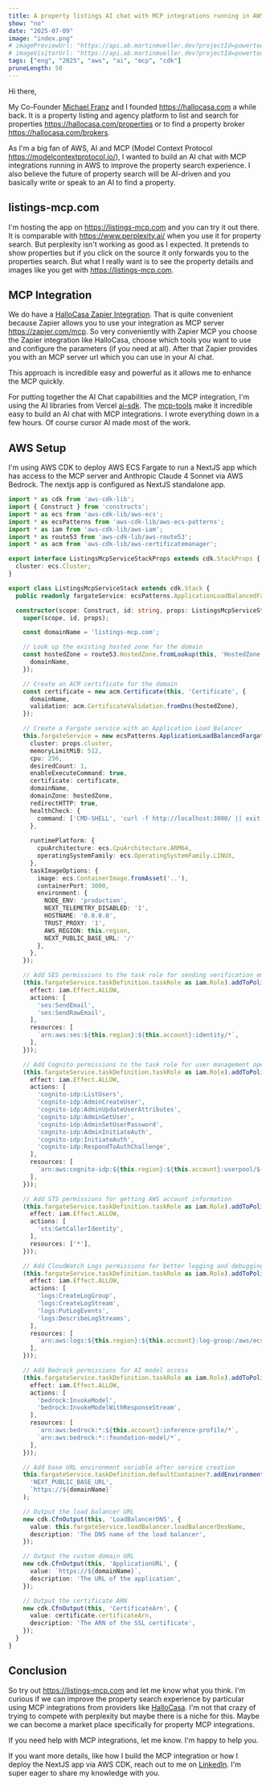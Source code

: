 ```yaml
---
title: A property listings AI chat with MCP integrations running in AWS 
show: "no"
date: "2025-07-09"
image: "index.png" 
# imagePreviewUrl: "https://api.ab.martinmueller.dev?projectId=powertools&state=preview"
# imageVisitorUrl: "https://api.ab.martinmueller.dev?projectId=powertools&state=visitor"
tags: ["eng", "2025", "aws", "ai", "mcp", "cdk"]
pruneLength: 50
---
```


Hi there,

My Co-Founder [Michael Franz](https://www.linkedin.com/in/michael-franz-308943b8/) and I founded <https://hallocasa.com> a while back. It is a property listing and agency platform to list and search for properties <https://hallocasa.com/properties> or to find a property broker <https://hallocasa.com/brokers>.

As I'm a big fan of AWS, AI and MCP (Model Context Protocol <https://modelcontextprotocol.io/>), I wanted to build an AI chat with MCP integrations running in AWS to improve the property search experience. I also believe the future of property search will be AI-driven and you basically write or speak to an AI to find a property.

## listings-mcp.com

I'm hosting the app on <https://listings-mcp.com> and you can try it out there. It is comparable with <https://www.perplexity.ai/> when you use it for property search. But perplexity isn't working as good as I expected. It pretends to show properties but if you click on the source it only forwards you to the properties search. But what I really want is to see the property details and images like you get with <https://listings-mcp.com>.

## MCP Integration

We do have a [HalloCasa Zapier Integration](https://zapier.com/apps/hallocasa/integrations). That is quite convenient because Zapier allows you to use your integration as MCP server <https://zapier.com/mcp>. So very conveniently with Zapier MCP you choose the Zapier integration like HalloCasa, choose which tools you want to use and configure the parameters (if you need at all). After that Zapier provides you with an MCP server url which you can use in your AI chat.

This approach is incredible easy and powerful as it allows me to enhance the MCP quickly.

For putting together the AI Chat capabilities and the MCP integration, I'm using the AI libraries from Vercel [ai-sdk](https://ai-sdk.dev/). The [mcp-tools](https://ai-sdk.dev/cookbook/node/mcp-tools) make it incredible easy to build an AI chat with MCP integrations. I wrote everything down in a few hours. Of course cursor AI made most of the work.

## AWS Setup

I'm using AWS CDK to deploy AWS ECS Fargate to run a NextJS app which has access to the MCP server and Anthropic Claude 4 Sonnet via AWS Bedrock. The nextjs app is configured as NextJS standalone app.

```typescript
import * as cdk from 'aws-cdk-lib';
import { Construct } from 'constructs';
import * as ecs from 'aws-cdk-lib/aws-ecs';
import * as ecsPatterns from 'aws-cdk-lib/aws-ecs-patterns';
import * as iam from 'aws-cdk-lib/aws-iam';
import * as route53 from 'aws-cdk-lib/aws-route53';
import * as acm from 'aws-cdk-lib/aws-certificatemanager';

export interface ListingsMcpServiceStackProps extends cdk.StackProps {
  cluster: ecs.Cluster;
}

export class ListingsMcpServiceStack extends cdk.Stack {
  public readonly fargateService: ecsPatterns.ApplicationLoadBalancedFargateService;

  constructor(scope: Construct, id: string, props: ListingsMcpServiceStackProps) {
    super(scope, id, props);

    const domainName = 'listings-mcp.com';

    // Look up the existing hosted zone for the domain
    const hostedZone = route53.HostedZone.fromLookup(this, 'HostedZone', {
      domainName,
    });

    // Create an ACM certificate for the domain
    const certificate = new acm.Certificate(this, 'Certificate', {
      domainName,
      validation: acm.CertificateValidation.fromDns(hostedZone),
    });

    // Create a Fargate service with an Application Load Balancer
    this.fargateService = new ecsPatterns.ApplicationLoadBalancedFargateService(this, 'ListingsMcpService', {
      cluster: props.cluster,
      memoryLimitMiB: 512,
      cpu: 256,
      desiredCount: 1,
      enableExecuteCommand: true,
      certificate: certificate,
      domainName,
      domainZone: hostedZone,
      redirectHTTP: true,
      healthCheck: {
        command: ['CMD-SHELL', 'curl -f http://localhost:3000/ || exit 1'],
      },
      
      runtimePlatform: {
        cpuArchitecture: ecs.CpuArchitecture.ARM64,
        operatingSystemFamily: ecs.OperatingSystemFamily.LINUX,
      },
      taskImageOptions: {
        image: ecs.ContainerImage.fromAsset('..'),
        containerPort: 3000,
        environment: {
          NODE_ENV: 'production',
          NEXT_TELEMETRY_DISABLED: '1',
          HOSTNAME: '0.0.0.0',
          TRUST_PROXY: '1',
          AWS_REGION: this.region,
          NEXT_PUBLIC_BASE_URL: '/'
        },
      },
    });

    // Add SES permissions to the task role for sending verification emails
    (this.fargateService.taskDefinition.taskRole as iam.Role).addToPolicy(new iam.PolicyStatement({
      effect: iam.Effect.ALLOW,
      actions: [
        'ses:SendEmail',
        'ses:SendRawEmail',
      ],
      resources: [
        `arn:aws:ses:${this.region}:${this.account}:identity/*`,
      ],
    }));

    // Add Cognito permissions to the task role for user management operations
    (this.fargateService.taskDefinition.taskRole as iam.Role).addToPolicy(new iam.PolicyStatement({
      effect: iam.Effect.ALLOW,
      actions: [
        'cognito-idp:ListUsers',
        'cognito-idp:AdminCreateUser',
        'cognito-idp:AdminUpdateUserAttributes',
        'cognito-idp:AdminGetUser',
        'cognito-idp:AdminSetUserPassword',
        'cognito-idp:AdminInitiateAuth',
        'cognito-idp:InitiateAuth',
        'cognito-idp:RespondToAuthChallenge',
      ],
      resources: [
        `arn:aws:cognito-idp:${this.region}:${this.account}:userpool/${props.userPoolId}`,
      ],
    }));

    // Add STS permissions for getting AWS account information
    (this.fargateService.taskDefinition.taskRole as iam.Role).addToPolicy(new iam.PolicyStatement({
      effect: iam.Effect.ALLOW,
      actions: [
        'sts:GetCallerIdentity',
      ],
      resources: ['*'],
    }));

    // Add CloudWatch Logs permissions for better logging and debugging
    (this.fargateService.taskDefinition.taskRole as iam.Role).addToPolicy(new iam.PolicyStatement({
      effect: iam.Effect.ALLOW,
      actions: [
        'logs:CreateLogGroup',
        'logs:CreateLogStream',
        'logs:PutLogEvents',
        'logs:DescribeLogStreams',
      ],
      resources: [
        `arn:aws:logs:${this.region}:${this.account}:log-group:/aws/ecs/*`,
      ],
    }));

    // Add Bedrock permissions for AI model access
    (this.fargateService.taskDefinition.taskRole as iam.Role).addToPolicy(new iam.PolicyStatement({
      effect: iam.Effect.ALLOW,
      actions: [
        'bedrock:InvokeModel',
        'bedrock:InvokeModelWithResponseStream',
      ],
      resources: [
        `arn:aws:bedrock:*:${this.account}:inference-profile/*`,
        `arn:aws:bedrock:*::foundation-model/*`,
      ],
    }));

    // Add base URL environment variable after service creation
    this.fargateService.taskDefinition.defaultContainer?.addEnvironment(
      'NEXT_PUBLIC_BASE_URL',
      `https://${domainName}`
    );

    // Output the load balancer URL
    new cdk.CfnOutput(this, 'LoadBalancerDNS', {
      value: this.fargateService.loadBalancer.loadBalancerDnsName,
      description: 'The DNS name of the load balancer',
    });

    // Output the custom domain URL
    new cdk.CfnOutput(this, 'ApplicationURL', {
      value: `https://${domainName}`,
      description: 'The URL of the application',
    });

    // Output the certificate ARN
    new cdk.CfnOutput(this, 'CertificateArn', {
      value: certificate.certificateArn,
      description: 'The ARN of the SSL certificate',
    });
  }
} 
```

## Conclusion

So try out <https://listings-mcp.com> and let me know what you think. I'm curious if we can improve the property search experience by particular using MCP integrations from providers like [HalloCasa](https://hallocasa.com). I'm not that crazy of trying to compete with perplexity but maybe there is a niche for this. Maybe we can become a market place specifically for property MCP integrations.

If you need help with MCP integrations, let me know. I'm happy to help you.

If you want more details, like how I build the MCP integration or how I deploy the NextJS app via AWS CDK, reach out to me on [LinkedIn](https://www.linkedin.com/in/martinmueller88/). I'm super eager to share my knowledge with you.
